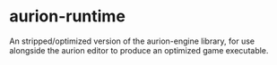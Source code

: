 # aurion-runtime
An stripped/optimized version of the aurion-engine library, for use alongside the aurion editor to produce an optimized game executable.
